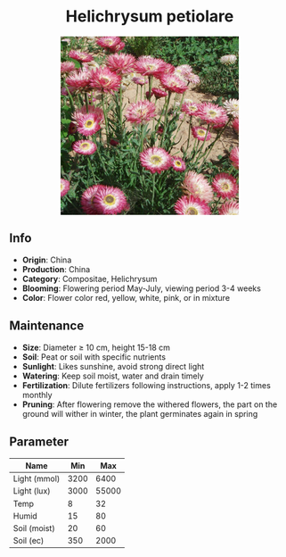 <h1 align='center'>Helichrysum petiolare</h1>
<p align="center">
    <img 
        align='center'
        width='320'
        src="../images/helichrysum petiolare.png" 
        alt='Helichrysum petiolare' />
</p>

## Info

 - **Origin**: China
 - **Production**: China
 - **Category**: Compositae, Helichrysum
 - **Blooming**: Flowering period May-July, viewing period 3-4 weeks
 - **Color**: Flower color red, yellow, white, pink, or in mixture

## Maintenance

 - **Size**: Diameter ≥ 10 cm, height 15-18 cm
 - **Soil**: Peat or soil with specific nutrients
 - **Sunlight**: Likes sunshine, avoid strong direct light
 - **Watering**: Keep soil moist, water and drain timely
 - **Fertilization**: Dilute fertilizers following instructions, apply 1-2 times monthly
 - **Pruning**: After flowering remove the withered flowers, the part on the ground will wither in winter, the plant germinates again in spring

## Parameter

| Name         | Min  | Max   |
|--------------|------|-------|
| Light (mmol) | 3200 | 6400  |
| Light (lux)  | 3000 | 55000 |
| Temp         | 8    | 32    |
| Humid        | 15   | 80    |
| Soil (moist) | 20   | 60    |
| Soil (ec)    | 350  | 2000  |